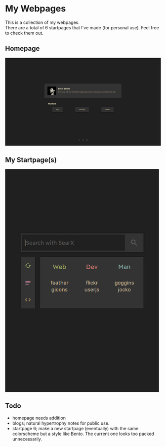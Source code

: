 # My Webpages
This is a collection of my webpages.  
There are a total of 6 startpages that I've made (for personal use). Feel free to check them out.

## Homepage
![preview](.assets/home.png)
## My Startpage(s)
![6_1](.assets/6_1.png)

## Todo
- homepage needs addition
- blogs; natural hypertrophy notes for public use.
- startpage 6; make a new startpage (eventually) with the same colorscheme but a style like Bento. The current one looks too packed unnecessarily.
